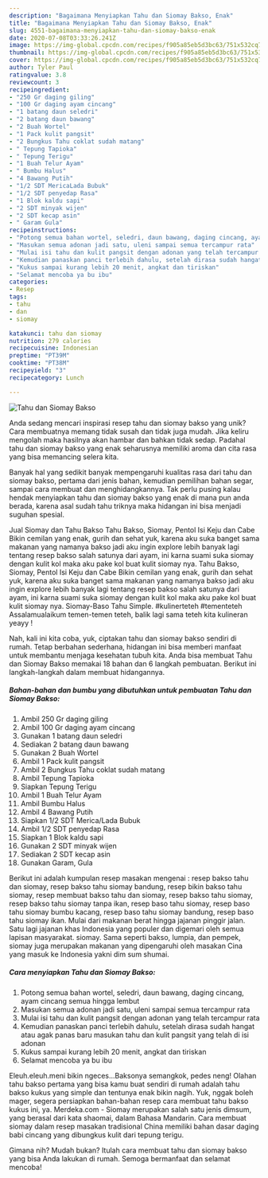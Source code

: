 ```yaml
---
description: "Bagaimana Menyiapkan Tahu dan Siomay Bakso, Enak"
title: "Bagaimana Menyiapkan Tahu dan Siomay Bakso, Enak"
slug: 4551-bagaimana-menyiapkan-tahu-dan-siomay-bakso-enak
date: 2020-07-08T03:33:26.241Z
image: https://img-global.cpcdn.com/recipes/f905a85eb5d3bc63/751x532cq70/tahu-dan-siomay-bakso-foto-resep-utama.jpg
thumbnail: https://img-global.cpcdn.com/recipes/f905a85eb5d3bc63/751x532cq70/tahu-dan-siomay-bakso-foto-resep-utama.jpg
cover: https://img-global.cpcdn.com/recipes/f905a85eb5d3bc63/751x532cq70/tahu-dan-siomay-bakso-foto-resep-utama.jpg
author: Tyler Paul
ratingvalue: 3.8
reviewcount: 3
recipeingredient:
- "250 Gr daging giling"
- "100 Gr daging ayam cincang"
- "1 batang daun seledri"
- "2 batang daun bawang"
- "2 Buah Wortel"
- "1 Pack kulit pangsit"
- "2 Bungkus Tahu coklat sudah matang"
- " Tepung Tapioka"
- " Tepung Terigu"
- "1 Buah Telur Ayam"
- " Bumbu Halus"
- "4 Bawang Putih"
- "1/2 SDT MericaLada Bubuk"
- "1/2 SDT penyedap Rasa"
- "1 Blok kaldu sapi"
- "2 SDT minyak wijen"
- "2 SDT kecap asin"
- " Garam Gula"
recipeinstructions:
- "Potong semua bahan wortel, seledri, daun bawang, daging cincang, ayam cincang semua hingga lembut"
- "Masukan semua adonan jadi satu, uleni sampai semua tercampur rata"
- "Mulai isi tahu dan kulit pangsit dengan adonan yang telah tercampur rata"
- "Kemudian panaskan panci terlebih dahulu, setelah dirasa sudah hangat atau agak panas baru masukan tahu dan kulit pangsit yang telah di isi adonan"
- "Kukus sampai kurang lebih 20 menit, angkat dan tiriskan"
- "Selamat mencoba ya bu ibu"
categories:
- Resep
tags:
- tahu
- dan
- siomay

katakunci: tahu dan siomay 
nutrition: 279 calories
recipecuisine: Indonesian
preptime: "PT39M"
cooktime: "PT38M"
recipeyield: "3"
recipecategory: Lunch

---
```



![Tahu dan Siomay Bakso](https://img-global.cpcdn.com/recipes/f905a85eb5d3bc63/751x532cq70/tahu-dan-siomay-bakso-foto-resep-utama.jpg)

Anda sedang mencari inspirasi resep tahu dan siomay bakso yang unik? Cara membuatnya memang tidak susah dan tidak juga mudah. Jika keliru mengolah maka hasilnya akan hambar dan bahkan tidak sedap. Padahal tahu dan siomay bakso yang enak seharusnya memiliki aroma dan cita rasa yang bisa memancing selera kita.

Banyak hal yang sedikit banyak mempengaruhi kualitas rasa dari tahu dan siomay bakso, pertama dari jenis bahan, kemudian pemilihan bahan segar, sampai cara membuat dan menghidangkannya. Tak perlu pusing kalau hendak menyiapkan tahu dan siomay bakso yang enak di mana pun anda berada, karena asal sudah tahu triknya maka hidangan ini bisa menjadi suguhan spesial.

Jual Siomay dan Tahu Bakso Tahu Bakso, Siomay, Pentol Isi Keju dan Cabe Bikin cemilan yang enak, gurih dan sehat yuk, karena aku suka banget sama makanan yang namanya bakso jadi aku ingin explore lebih banyak lagi tentang resep bakso salah satunya dari ayam, ini karna suami suka siomay dengan kulit kol maka aku pake kol buat kulit siomay nya. Tahu Bakso, Siomay, Pentol Isi Keju dan Cabe Bikin cemilan yang enak, gurih dan sehat yuk, karena aku suka banget sama makanan yang namanya bakso jadi aku ingin explore lebih banyak lagi tentang resep bakso salah satunya dari ayam, ini karna suami suka siomay dengan kulit kol maka aku pake kol buat kulit siomay nya. Siomay-Baso Tahu Simple. #kulinerteteh #tementeteh Assalamualaikum temen-temen teteh, balik lagi sama teteh kita kulineran yeayy !


Nah, kali ini kita coba, yuk, ciptakan tahu dan siomay bakso sendiri di rumah. Tetap berbahan sederhana, hidangan ini bisa memberi manfaat untuk membantu menjaga kesehatan tubuh kita. Anda bisa membuat Tahu dan Siomay Bakso memakai 18 bahan dan 6 langkah pembuatan. Berikut ini langkah-langkah dalam membuat hidangannya.

<!--inarticleads1-->

##### Bahan-bahan dan bumbu yang dibutuhkan untuk pembuatan Tahu dan Siomay Bakso:

1. Ambil 250 Gr daging giling
1. Ambil 100 Gr daging ayam cincang
1. Gunakan 1 batang daun seledri
1. Sediakan 2 batang daun bawang
1. Gunakan 2 Buah Wortel
1. Ambil 1 Pack kulit pangsit
1. Ambil 2 Bungkus Tahu coklat sudah matang
1. Ambil  Tepung Tapioka
1. Siapkan  Tepung Terigu
1. Ambil 1 Buah Telur Ayam
1. Ambil  Bumbu Halus
1. Ambil 4 Bawang Putih
1. Siapkan 1/2 SDT Merica/Lada Bubuk
1. Ambil 1/2 SDT penyedap Rasa
1. Siapkan 1 Blok kaldu sapi
1. Gunakan 2 SDT minyak wijen
1. Sediakan 2 SDT kecap asin
1. Gunakan  Garam, Gula


Berikut ini adalah kumpulan resep masakan mengenai : resep bakso tahu dan siomay, resep bakso tahu siomay bandung, resep bikin bakso tahu siomay, resep membuat bakso tahu dan siomay, resep bakso tahu siomay, resep bakso tahu siomay tanpa ikan, resep baso tahu siomay, resep baso tahu siomay bumbu kacang, resep baso tahu siomay bandung, resep baso tahu siomay ikan. Mulai dari makanan berat hingga jajanan pinggir jalan. Satu lagi jajanan khas Indonesia yang populer dan digemari oleh semua lapisan masyarakat. siomay. Sama seperti bakso, lumpia, dan pempek, siomay juga merupakan makanan yang dipengaruhi oleh masakan Cina yang masuk ke Indonesia yakni dim sum shumai. 

<!--inarticleads2-->

##### Cara menyiapkan Tahu dan Siomay Bakso:

1. Potong semua bahan wortel, seledri, daun bawang, daging cincang, ayam cincang semua hingga lembut
1. Masukan semua adonan jadi satu, uleni sampai semua tercampur rata
1. Mulai isi tahu dan kulit pangsit dengan adonan yang telah tercampur rata
1. Kemudian panaskan panci terlebih dahulu, setelah dirasa sudah hangat atau agak panas baru masukan tahu dan kulit pangsit yang telah di isi adonan
1. Kukus sampai kurang lebih 20 menit, angkat dan tiriskan
1. Selamat mencoba ya bu ibu


Eleuh.eleuh.meni bikin ngeces…Baksonya semangkok, pedes neng! Olahan tahu bakso pertama yang bisa kamu buat sendiri di rumah adalah tahu bakso kukus yang simple dan tentunya enak bikin nagih. Yuk, nggak boleh mager, segera persiapkan bahan-bahan resep cara membuat tahu bakso kukus ini, ya. Merdeka.com - Siomay merupakan salah satu jenis dimsum, yang berasal dari kata shaomai, dalam Bahasa Mandarin. Cara membuat siomay dalam resep masakan tradisional China memiliki bahan dasar daging babi cincang yang dibungkus kulit dari tepung terigu. 

Gimana nih? Mudah bukan? Itulah cara membuat tahu dan siomay bakso yang bisa Anda lakukan di rumah. Semoga bermanfaat dan selamat mencoba!
